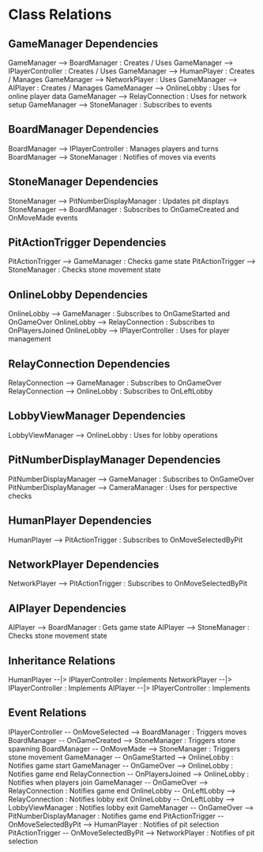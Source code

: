 # Class Relations

## GameManager Dependencies
GameManager --> BoardManager : Creates / Uses
GameManager --> IPlayerController : Creates / Uses
GameManager --> HumanPlayer : Creates / Manages
GameManager --> NetworkPlayer : Uses
GameManager --> AIPlayer : Creates / Manages
GameManager --> OnlineLobby : Uses for online player data
GameManager --> RelayConnection : Uses for network setup
GameManager --> StoneManager : Subscribes to events

## BoardManager Dependencies
BoardManager --> IPlayerController : Manages players and turns
BoardManager --> StoneManager : Notifies of moves via events

## StoneManager Dependencies
StoneManager --> PitNumberDisplayManager : Updates pit displays
StoneManager --> BoardManager : Subscribes to OnGameCreated and OnMoveMade events

## PitActionTrigger Dependencies
PitActionTrigger --> GameManager : Checks game state
PitActionTrigger --> StoneManager : Checks stone movement state

## OnlineLobby Dependencies
OnlineLobby --> GameManager : Subscribes to OnGameStarted and OnGameOver
OnlineLobby --> RelayConnection : Subscribes to OnPlayersJoined
OnlineLobby --> IPlayerController : Uses for player management

## RelayConnection Dependencies
RelayConnection --> GameManager : Subscribes to OnGameOver
RelayConnection --> OnlineLobby : Subscribes to OnLeftLobby

## LobbyViewManager Dependencies
LobbyViewManager --> OnlineLobby : Uses for lobby operations

## PitNumberDisplayManager Dependencies
PitNumberDisplayManager --> GameManager : Subscribes to OnGameOver
PitNumberDisplayManager --> CameraManager : Uses for perspective checks

## HumanPlayer Dependencies
HumanPlayer --> PitActionTrigger : Subscribes to OnMoveSelectedByPit

## NetworkPlayer Dependencies
NetworkPlayer --> PitActionTrigger : Subscribes to OnMoveSelectedByPit

## AIPlayer Dependencies
AIPlayer --> BoardManager : Gets game state
AIPlayer --> StoneManager : Checks stone movement state

## Inheritance Relations
HumanPlayer --|> IPlayerController : Implements
NetworkPlayer --|> IPlayerController : Implements
AIPlayer --|> IPlayerController : Implements

## Event Relations
IPlayerController -- OnMoveSelected --> BoardManager : Triggers moves
BoardManager -- OnGameCreated --> StoneManager : Triggers stone spawning
BoardManager -- OnMoveMade --> StoneManager : Triggers stone movement
GameManager -- OnGameStarted --> OnlineLobby : Notifies game start
GameManager -- OnGameOver --> OnlineLobby : Notifies game end
RelayConnection -- OnPlayersJoined --> OnlineLobby : Notifies when players join
GameManager -- OnGameOver --> RelayConnection : Notifies game end
OnlineLobby -- OnLeftLobby --> RelayConnection : Notifies lobby exit
OnlineLobby -- OnLeftLobby --> LobbyViewManager : Notifies lobby exit
GameManager -- OnGameOver --> PitNumberDisplayManager : Notifies game end
PitActionTrigger -- OnMoveSelectedByPit --> HumanPlayer : Notifies of pit selection
PitActionTrigger -- OnMoveSelectedByPit --> NetworkPlayer : Notifies of pit selection
